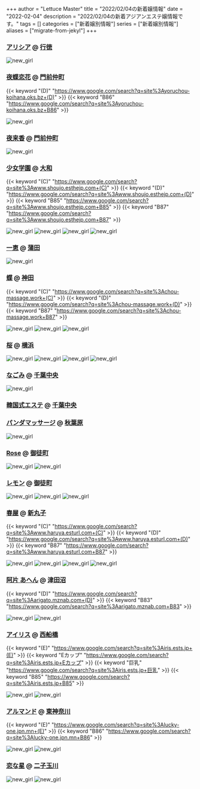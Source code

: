 +++
author = "Lettuce Master"
title = "2022/02/04の新着嬢情報"
date = "2022-02-04"
description = "2022/02/04の新着アジアンエステ嬢情報です。"
tags = []
categories = ["新着嬢別情報"]
series = ["新着嬢別情報"]
aliases = ["migrate-from-jekyl"]
+++
### [アリシア](http://hi-msg.com/alicia/) @ [行徳](/post/gyotoku)


![new_girl](https://i.imgur.com/ascldw3.jpeg)
### [夜蝶恋花](https://yoruchou-koihana.oks.bz/) @ [門前仲町](/post/monzennakacho)
{{< keyword "(D)" "https://www.google.com/search?q=site%3Ayoruchou-koihana.oks.bz+(D)" >}} {{< keyword "B86" "https://www.google.com/search?q=site%3Ayoruchou-koihana.oks.bz+B86" >}} 

![new_girl](https://yoruchou-koihana.oks.bz/photos/sites/68/2022/02/2022020306014518.jpg_300X400.jpg)
### [夜来香](http://www.yeraisha.esjp.info/) @ [門前仲町](/post/monzennakacho)


![new_girl](https://i.imgur.com/bKGrrID.jpeg)
### [少女学園](http://www.shoujo.esthejp.com/) @ [大和](/post/yamato)
{{< keyword "(C)" "https://www.google.com/search?q=site%3Awww.shoujo.esthejp.com+(C)" >}} {{< keyword "(D)" "https://www.google.com/search?q=site%3Awww.shoujo.esthejp.com+(D)" >}} {{< keyword "B85" "https://www.google.com/search?q=site%3Awww.shoujo.esthejp.com+B85" >}} {{< keyword "B87" "https://www.google.com/search?q=site%3Awww.shoujo.esthejp.com+B87" >}} 

![new_girl](https://i.imgur.com/8pLGnVh.jpeg)
![new_girl](https://i.imgur.com/sd3wrdX.jpeg)
![new_girl](https://i.imgur.com/FkUJ285.jpeg)
![new_girl](https://i.imgur.com/Vh7i2xZ.jpeg)
### [一恵](http://kazue.me-es.com/) @ [蒲田](/post/kamata)


![new_girl](https://i.imgur.com/rIeNJnS.jpeg)
### [蝶](http://chou-massage.work/) @ [神田](/post/kanda)
{{< keyword "(C)" "https://www.google.com/search?q=site%3Achou-massage.work+(C)" >}} {{< keyword "(D)" "https://www.google.com/search?q=site%3Achou-massage.work+(D)" >}} {{< keyword "B87" "https://www.google.com/search?q=site%3Achou-massage.work+B87" >}} 

![new_girl](https://i.imgur.com/E4PuKJb.jpeg)
![new_girl](https://i.imgur.com/mHy9rhO.jpeg)
![new_girl](https://i.imgur.com/g09pZlF.jpeg)
### [桜](http://salon-msg.com/) @ [横浜](/post/yokohama)


![new_girl](https://i.imgur.com/I1uR0ch.jpeg)
![new_girl](https://i.imgur.com/HrVmGrc.jpeg)
![new_girl](https://i.imgur.com/2SuGezr.jpeg)
![new_girl](https://i.imgur.com/RVQQkLv.jpeg)
### [なごみ](https://es-nagomi.com/) @ [千葉中央](/post/chibachuo)


![new_girl](https://es-nagomi.com/staff/s-manase1.jpg)
### [韓国式エステ](http://www.night.ne.jp/chiba/kankoku/) @ [千葉中央](/post/chibachuo)


### [パンダマッサージ](https://yumegokochi1.com/) @ [秋葉原](/post/akihabara)


![new_girl](https://yumegokochi1.com/_src/109117/img20190203180650156571.jpg)
### [Rose](http://rose.esmens.com/) @ [御徒町](/post/okachimachi)


![new_girl](https://i.imgur.com/dq3ttfF.jpeg)
![new_girl](https://i.imgur.com/JgkVywj.png)
### [レモン](http://ueno502.galaxy.bindcloud.jp/) @ [御徒町](/post/okachimachi)


![new_girl](https://i.imgur.com/7spWl38.jpeg)
![new_girl](https://i.imgur.com/fFeE8WM.jpeg)
![new_girl](https://i.imgur.com/LRtgvtx.jpeg)
### [春屋](http://www.haruya.esturl.com/) @ [新丸子](/post/shinmaruko)
{{< keyword "(C)" "https://www.google.com/search?q=site%3Awww.haruya.esturl.com+(C)" >}} {{< keyword "(D)" "https://www.google.com/search?q=site%3Awww.haruya.esturl.com+(D)" >}} {{< keyword "B87" "https://www.google.com/search?q=site%3Awww.haruya.esturl.com+B87" >}} 

![new_girl](https://i.imgur.com/1C5RlBT.jpeg)
![new_girl](https://i.imgur.com/a3GH4rM.jpeg)
![new_girl](https://i.imgur.com/aQebpS9.jpeg)
![new_girl](https://i.imgur.com/ugTCN0E.jpeg)
### [阿片 あへん](http://arigato.mznab.com/) @ [津田沼](/post/tsudanuma)
{{< keyword "(D)" "https://www.google.com/search?q=site%3Aarigato.mznab.com+(D)" >}} {{< keyword "B83" "https://www.google.com/search?q=site%3Aarigato.mznab.com+B83" >}} 

![new_girl](https://i.imgur.com/8Ue7TC2.jpeg)
![new_girl](https://i.imgur.com/hWZDH6S.jpeg)
### [アイリス](https://iris.ests.jp/) @ [西船橋](/post/nishifunabashi)
{{< keyword "(E)" "https://www.google.com/search?q=site%3Airis.ests.jp+(E)" >}} {{< keyword "Eカップ" "https://www.google.com/search?q=site%3Airis.ests.jp+Eカップ" >}} {{< keyword "巨乳" "https://www.google.com/search?q=site%3Airis.ests.jp+巨乳" >}} {{< keyword "B85" "https://www.google.com/search?q=site%3Airis.ests.jp+B85" >}} 

![new_girl](https://iris.ests.jp/photos/sites/58/2022/02/2022020314211624-302x437.jpeg_302X450.jpeg)
![new_girl](https://iris.ests.jp/photos/sites/58/2022/02/2022020314211624.jpeg_302X450.jpeg)
### [アルマンド](http://lucky-one.jpn.mn/) @ [東神奈川](/post/higashikanagawa)
{{< keyword "(E)" "https://www.google.com/search?q=site%3Alucky-one.jpn.mn+(E)" >}} {{< keyword "B86" "https://www.google.com/search?q=site%3Alucky-one.jpn.mn+B86" >}} 

![new_girl](https://i.imgur.com/PI4M9Dy.jpeg)
![new_girl](https://i.imgur.com/1XIPSRt.jpeg)
### [恋な星](http://koihoshi.agomaj.com/) @ [二子玉川](/post/futakotamagawa)


![new_girl](https://i.imgur.com/7KqnjlD.jpeg)
![new_girl](https://i.imgur.com/d8nVMHc.jpeg)

